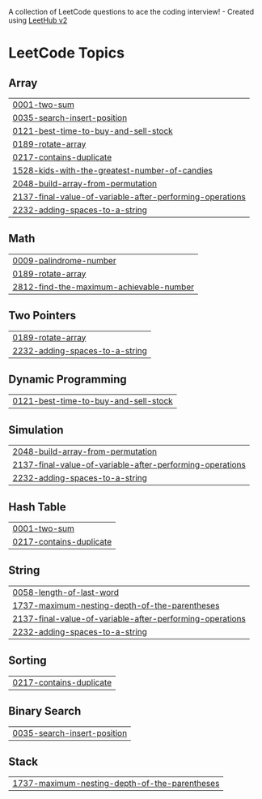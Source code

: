 A collection of LeetCode questions to ace the coding interview! - Created using [LeetHub v2](https://github.com/arunbhardwaj/LeetHub-2.0)
<!---LeetCode Topics Start-->
# LeetCode Topics
## Array
|  |
| ------- |
| [0001-two-sum](https://github.com/Amaljith34/leetcode/tree/master/0001-two-sum) |
| [0035-search-insert-position](https://github.com/Amaljith34/leetcode/tree/master/0035-search-insert-position) |
| [0121-best-time-to-buy-and-sell-stock](https://github.com/Amaljith34/leetcode/tree/master/0121-best-time-to-buy-and-sell-stock) |
| [0189-rotate-array](https://github.com/Amaljith34/leetcode/tree/master/0189-rotate-array) |
| [0217-contains-duplicate](https://github.com/Amaljith34/leetcode/tree/master/0217-contains-duplicate) |
| [1528-kids-with-the-greatest-number-of-candies](https://github.com/Amaljith34/leetcode/tree/master/1528-kids-with-the-greatest-number-of-candies) |
| [2048-build-array-from-permutation](https://github.com/Amaljith34/leetcode/tree/master/2048-build-array-from-permutation) |
| [2137-final-value-of-variable-after-performing-operations](https://github.com/Amaljith34/leetcode/tree/master/2137-final-value-of-variable-after-performing-operations) |
| [2232-adding-spaces-to-a-string](https://github.com/Amaljith34/leetcode/tree/master/2232-adding-spaces-to-a-string) |
## Math
|  |
| ------- |
| [0009-palindrome-number](https://github.com/Amaljith34/leetcode/tree/master/0009-palindrome-number) |
| [0189-rotate-array](https://github.com/Amaljith34/leetcode/tree/master/0189-rotate-array) |
| [2812-find-the-maximum-achievable-number](https://github.com/Amaljith34/leetcode/tree/master/2812-find-the-maximum-achievable-number) |
## Two Pointers
|  |
| ------- |
| [0189-rotate-array](https://github.com/Amaljith34/leetcode/tree/master/0189-rotate-array) |
| [2232-adding-spaces-to-a-string](https://github.com/Amaljith34/leetcode/tree/master/2232-adding-spaces-to-a-string) |
## Dynamic Programming
|  |
| ------- |
| [0121-best-time-to-buy-and-sell-stock](https://github.com/Amaljith34/leetcode/tree/master/0121-best-time-to-buy-and-sell-stock) |
## Simulation
|  |
| ------- |
| [2048-build-array-from-permutation](https://github.com/Amaljith34/leetcode/tree/master/2048-build-array-from-permutation) |
| [2137-final-value-of-variable-after-performing-operations](https://github.com/Amaljith34/leetcode/tree/master/2137-final-value-of-variable-after-performing-operations) |
| [2232-adding-spaces-to-a-string](https://github.com/Amaljith34/leetcode/tree/master/2232-adding-spaces-to-a-string) |
## Hash Table
|  |
| ------- |
| [0001-two-sum](https://github.com/Amaljith34/leetcode/tree/master/0001-two-sum) |
| [0217-contains-duplicate](https://github.com/Amaljith34/leetcode/tree/master/0217-contains-duplicate) |
## String
|  |
| ------- |
| [0058-length-of-last-word](https://github.com/Amaljith34/leetcode/tree/master/0058-length-of-last-word) |
| [1737-maximum-nesting-depth-of-the-parentheses](https://github.com/Amaljith34/leetcode/tree/master/1737-maximum-nesting-depth-of-the-parentheses) |
| [2137-final-value-of-variable-after-performing-operations](https://github.com/Amaljith34/leetcode/tree/master/2137-final-value-of-variable-after-performing-operations) |
| [2232-adding-spaces-to-a-string](https://github.com/Amaljith34/leetcode/tree/master/2232-adding-spaces-to-a-string) |
## Sorting
|  |
| ------- |
| [0217-contains-duplicate](https://github.com/Amaljith34/leetcode/tree/master/0217-contains-duplicate) |
## Binary Search
|  |
| ------- |
| [0035-search-insert-position](https://github.com/Amaljith34/leetcode/tree/master/0035-search-insert-position) |
## Stack
|  |
| ------- |
| [1737-maximum-nesting-depth-of-the-parentheses](https://github.com/Amaljith34/leetcode/tree/master/1737-maximum-nesting-depth-of-the-parentheses) |
<!---LeetCode Topics End-->